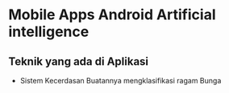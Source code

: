 # Mobile Apps Android Artificial intelligence 

## Teknik yang ada di Aplikasi
- Sistem Kecerdasan Buatannya mengklasifikasi ragam Bunga
